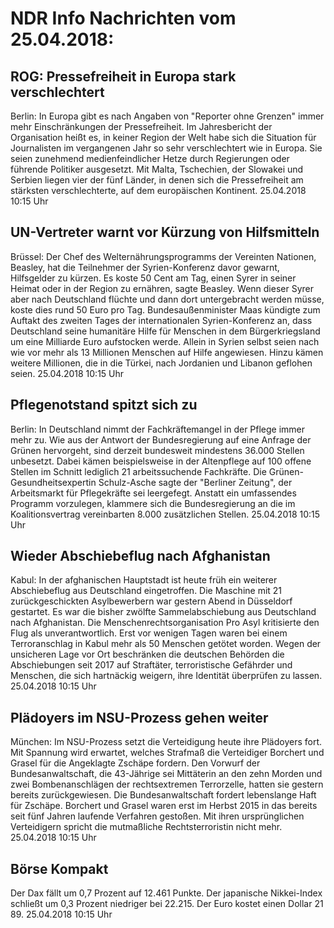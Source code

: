 # NDR Info Nachrichten vom 25.04.2018:


## ROG: Pressefreiheit in Europa stark verschlechtert
Berlin: In Europa gibt es nach Angaben von "Reporter ohne Grenzen" immer mehr Einschränkungen der Pressefreiheit. Im Jahresbericht der Organisation heißt es, in keiner Region der Welt habe sich die Situation für Journalisten im vergangenen Jahr so sehr verschlechtert wie in Europa. Sie seien zunehmend medienfeindlicher Hetze durch Regierungen oder führende Politiker ausgesetzt. Mit Malta, Tschechien, der Slowakei und Serbien liegen vier der fünf Länder, in denen sich die Pressefreiheit am stärksten verschlechterte, auf dem europäischen Kontinent. 25.04.2018 10:15 Uhr 

## UN-Vertreter warnt vor Kürzung von Hilfsmitteln
Brüssel: Der Chef des Welternährungsprogramms der Vereinten Nationen, Beasley, hat die Teilnehmer der Syrien-Konferenz davor gewarnt, Hilfsgelder zu kürzen. Es koste 50 Cent am Tag, einen Syrer in seiner Heimat oder in der Region zu ernähren, sagte Beasley. Wenn dieser Syrer aber nach Deutschland flüchte und dann dort untergebracht werden müsse, koste dies rund 50 Euro pro Tag. Bundesaußenminister Maas kündigte zum Auftakt des zweiten Tages der internationalen Syrien-Konferenz an, dass Deutschland seine humanitäre Hilfe für Menschen in dem Bürgerkriegsland um eine Milliarde Euro aufstocken werde. Allein in Syrien selbst seien nach wie vor mehr als 13 Millionen Menschen auf Hilfe angewiesen. Hinzu kämen weitere Millionen, die in die Türkei, nach Jordanien und Libanon geflohen seien. 25.04.2018 10:15 Uhr 

## Pflegenotstand spitzt sich zu
Berlin: In Deutschland nimmt der Fachkräftemangel in der Pflege immer mehr zu. Wie aus der Antwort der Bundesregierung auf eine Anfrage der Grünen hervorgeht, sind derzeit bundesweit mindestens 36.000 Stellen unbesetzt. Dabei kämen beispielsweise in der Altenpflege auf 100 offene Stellen im Schnitt lediglich 21 arbeitssuchende Fachkräfte. Die Grünen-Gesundheitsexpertin Schulz-Asche sagte der "Berliner Zeitung", der Arbeitsmarkt für Pflegekräfte sei leergefegt. Anstatt ein umfassendes Programm vorzulegen, klammere sich die Bundesregierung an die im Koalitionsvertrag vereinbarten 8.000 zusätzlichen Stellen. 25.04.2018 10:15 Uhr 

## Wieder Abschiebeflug nach Afghanistan
Kabul: In der afghanischen Hauptstadt ist heute früh ein weiterer Abschiebeflug aus Deutschland eingetroffen. Die Maschine mit 21 zurückgeschickten Asylbewerbern war gestern Abend in Düsseldorf gestartet. Es war die bisher zwölfte Sammelabschiebung aus Deutschland nach Afghanistan. Die Menschenrechtsorganisation Pro Asyl kritisierte den Flug als unverantwortlich. Erst vor wenigen Tagen waren bei einem Terroranschlag in Kabul mehr als 50 Menschen getötet worden. Wegen der unsicheren Lage vor Ort beschränken die deutschen Behörden die Abschiebungen seit 2017 auf Straftäter, terroristische Gefährder und Menschen, die sich hartnäckig weigern, ihre Identität überprüfen zu lassen. 25.04.2018 10:15 Uhr 

## Plädoyers im NSU-Prozess gehen weiter
München: Im NSU-Prozess setzt die Verteidigung heute ihre Plädoyers fort. Mit Spannung wird erwartet, welches Strafmaß die Verteidiger Borchert und Grasel für die Angeklagte Zschäpe fordern. Den Vorwurf der Bundesanwaltschaft, die 43-Jährige sei Mittäterin an den zehn Morden und zwei Bombenanschlägen der rechtsextremen Terrorzelle, hatten sie gestern bereits zurückgewiesen. Die Bundesanwaltschaft fordert lebenslange Haft für Zschäpe. Borchert und Grasel waren erst im Herbst 2015 in das bereits seit fünf Jahren laufende Verfahren gestoßen. Mit ihren ursprünglichen Verteidigern spricht die mutmaßliche Rechtsterroristin nicht mehr. 25.04.2018 10:15 Uhr 

## Börse Kompakt
Der Dax fällt um 0,7 Prozent auf 12.461 Punkte. Der japanische Nikkei-Index schließt um 0,3 Prozent niedriger bei 22.215. Der Euro kostet einen Dollar 21 89. 25.04.2018 10:15 Uhr 
